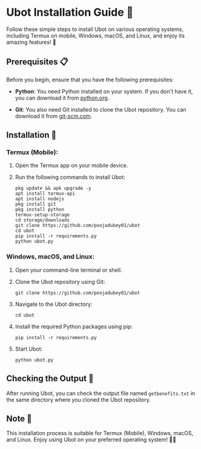 # Ubot Installation Guide 🤖

Follow these simple steps to install Ubot on various operating systems, including Termux on mobile, Windows, macOS, and Linux, and enjoy its amazing features! 🚀

## Prerequisites 📋

Before you begin, ensure that you have the following prerequisites:

- **Python**: You need Python installed on your system. If you don't have it, you can download it from [python.org](https://www.python.org/downloads/).

- **Git**: You also need Git installed to clone the Ubot repository. You can download it from [git-scm.com](https://git-scm.com/downloads).

## Installation 🚀

### Termux (Mobile):

1. Open the Termux app on your mobile device.

2. Run the following commands to install Ubot:

   ```shell
   pkg update && apk upgrade -y
   apt install termux-api
   apt install nodejs
   pkg install git
   pkg install python
   termux-setup-storage
   cd storage/downloads
   git clone https://github.com/poojadubey01/ubot
   cd ubot
   pip install -r requirements.py
   python ubot.py
   ```

### Windows, macOS, and Linux:

1. Open your command-line terminal or shell.

2. Clone the Ubot repository using Git:

   ```shell
   git clone https://github.com/poojadubey01/ubot
   ```

3. Navigate to the Ubot directory:

   ```shell
   cd ubot
   ```

4. Install the required Python packages using pip:

   ```shell
   pip install -r requirements.py
   ```

5. Start Ubot:

   ```shell
   python ubot.py
   ```

## Checking the Output 📂

After running Ubot, you can check the output file named `getbenefits.txt` in the same directory where you cloned the Ubot repository.

## Note 📝

This installation process is suitable for Termux (Mobile), Windows, macOS, and Linux. Enjoy using Ubot on your preferred operating system! 🤖✨

